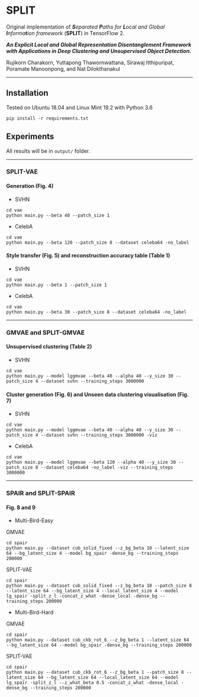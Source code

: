 # SPLIT
Original implementation of _**S**eparated **P**aths for **L**ocal and Global **I**nforma**t**ion framework_ (**SPLIT**) in TensorFlow 2.

***An Explicit Local and Global Representation Disentanglement Framework with Applications in Deep Clustering and Unsupervised Object Detection.***

Rujikorn Charakorn, Yuttapong Thawornwattana, Sirawaj Itthipuripat, Poramate Manoonpong, and Nat Dilokthanakul

___



## Installation

Tested on Ubuntu 18.04 and Linux Mint 19.2 with Python 3.6

`pip install -r requirements.txt`


## Experiments

All results will be in `output/` folder.
___
### SPLIT-VAE

#### Generation (Fig. 4)
- SVHN

```
cd vae
python main.py --beta 40 --patch_size 1
```

- CelebA

```
cd vae
python main.py --beta 120 --patch_size 8 --dataset celeba64 -no_label
```

#### Style transfer (Fig. 5) and reconstruction accuracy table (Table 1)
- SVHN

```
cd vae
python main.py --beta 1 --patch_size 1
```

- CelebA

```
cd vae
python main.py --beta 30 --patch_size 8 --dataset celeba64 -no_label
```  
___
### GMVAE and SPLIT-GMVAE

#### Unsupervised clustering (Table 2)
- SVHN

```
cd vae
python main.py --model lggmvae --beta 40 --alpha 40 --y_size 30 --patch_size 4 --dataset svhn --training_steps 3000000
```

#### Cluster generation (Fig. 6) and Unseen data clustering visualisation (Fig. 7)
- SVHN

```
cd vae
python main.py --model lggmvae --beta 40 --alpha 40 --y_size 30 --patch_size 4 --dataset svhn --training_steps 3000000 -viz
```

- CelebA

```
cd vae
python main.py --model lggmvae --beta 120 --alpha 40 --y_size 30 --patch_size 8 --dataset celeba64 -no_label -viz --training_steps 3000000
```
___
### SPAIR and SPLIT-SPAIR
#### Fig. 8 and 9
- Multi-Bird-Easy

GMVAE
```
cd spair
python main.py --dataset cub_solid_fixed --z_bg_beta 10 --latent_size 64 --bg_latent_size 4 --model bg_spair -dense_bg --training_steps 200000
```

SPLIT-VAE
```
cd spair
python main.py --dataset cub_solid_fixed --z_bg_beta 10 --patch_size 8 --latent_size 64 --bg_latent_size 4 --local_latent_size 4 --model lg_spair -split_z_l -concat_z_what -dense_local -dense_bg --training_steps 200000
```

- Multi-Bird-Hard

GMVAE
```
cd spair
python main.py --dataset cub_ckb_rot_6 --z_bg_beta 1 --latent_size 64 --bg_latent_size 64 --model bg_spair -dense_bg --training_steps 200000
```

SPLIT-VAE
```
cd spair
python main.py --dataset cub_ckb_rot_6 --z_bg_beta 1 --patch_size 8 --latent_size 64 --bg_latent_size 64 --local_latent_size 64 --model lg_spair -split_z_l --z_what_beta 0.5 -concat_z_what -dense_local -dense_bg --training_steps 200000
```
